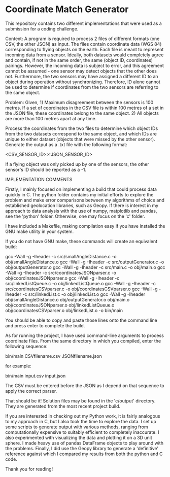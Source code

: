 # Coordinate Match Generator

This repository contains two different implementations that were used
as a submission for a coding challenge.

Context:
A program is required to process 2 files of different formats (one CSV, 
the other JSON) as input. The files contain coordinate data (WGS 84) corresponding
to flying objects on the earth. Each file is meant to represent incoming data from
a sensor. Ideally, both datasets would completely agree and contain, if
not in the same order, the same (object ID, coordinates) pairings. However,
the incoming data is subject to error, and this agreement cannot be assumed - 
one sensor may detect objects that the other does not. Furthermore, the two sensors
may have assigned a different ID to an object during operation without synchronizing.
Therefore, ID alone cannot be used to determine if coordinates from the two sensors 
are referring to the same object.

Problem:
Given,
    1) Maximum disagreement between the sensors is 100 metres. If a set of 
    coordinates in the CSV file is within 100 metres of a set in the JSON
    file, these coordinates belong to the same object.
    2) All objects are more than 100 metres apart at any time.

Process the coordinates from the two files to determine which object IDs from 
the two datasets correspond to the same object, and which IDs are unique to either
dataset (objects that were missed by the other sensor). Generate the output as a .txt
file with the following format:

<CSV_SENSOR_ID>:<JSON_SENSOR_ID>

If a flying object was only picked up by one of the sensors, the other sensor's ID
should be reported as a -1.

IMPLEMENTATION COMMENTS

Firstly, I mainly focused on implementing a build that could process data 
quickly in C. The python folder contains my initial efforts to explore the
problem and make error comparisons between my algorithms of choice and established
geolocation libraries, such as Geopy. If there is interest in my approach to data
analysis with the use of numpy, matplotlib and pandas, see the 'python' folder. 
Otherwise, one may focus on the 'c' folder.

I have included a Makefile, making compilation easy if you have installed the
GNU make utility in your system.

If you do not have GNU make, these commands will create an equivalent build:

gcc -Wall -g -Iheader -c src/smallAngleDistance.c -o obj/smallAngleDistance.o
gcc -Wall -g -Iheader -c src/outputGenerator.c -o obj/outputGenerator.o
gcc -Wall -g -Iheader -c src/main.c -o obj/main.o
gcc -Wall -g -Iheader -c src/coordinatesJSONparser.c -o obj/coordinatesJSONparser.o
gcc -Wall -g -Iheader -c src/linkedListQueue.c -o obj/linkedListQueue.o
gcc -Wall -g -Iheader -c src/coordinatesCSVparser.c -o obj/coordinatesCSVparser.o
gcc -Wall -g -Iheader -c src/linkedList.c -o obj/linkedList.o
gcc -Wall -g -Iheader  obj/smallAngleDistance.o  obj/outputGenerator.o  obj/main.o  obj/coordinatesJSONparser.o  obj/linkedListQueue.o  obj/coordinatesCSVparser.o  obj/linkedList.o -o bin/main

You should be able to copy and paste those lines onto the command line and press enter
to complete the build.

As for running the project, I have used command-line arguments to process
coordinate files. From the same directory in which you compiled, enter the 
following sequence:

bin/main CSVfilename.csv JSONfilename.json

for example:

bin/main input.csv input.json

The CSV must be entered before the JSON as I depend on that
sequence to apply the correct parser.

That should be it! Solution files may be found in the 'c/output' directory. They
are generated from the most recent project build.

If you are interested in checking out my Python work, it is fairly analogous
to my approach in C, but I also took the time to explore the data. I set up some
scripts to generate output with various methods, ranging from computationally
expensive to suitably efficient to completely inaccurate. I also experimented
with visualizing the data and plotting it on a 3D unit sphere. I made heavy
use of pandas DataFrame objects to play around with the problems. Finally, I 
did use the Geopy library to generate a 'definitive' reference against which I
compared my results from both the python and C code.

Thank you for reading!